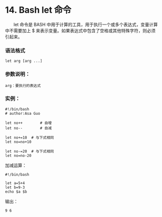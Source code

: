 # 14. Bash let 命令
　　let 命令是 BASH 中用于计算的工具，用于执行一个或多个表达式，变量计算中不需要加上 $ 来表示变量。如果表达式中包含了空格或其他特殊字符，则必须引起来。
### 语法格式
```
let arg [arg ...]
```
### 参数说明：
```
arg：要执行的表达式
```
### 实例：
```
#!/bin/bash
# author:Asa Guo

let no++		# 自增
let no--		# 自减

let no+=10	# 与下式相同
let no=no+10	

let no-=20	# 与下式相同
let no=no-20
```
加减运算：
```
#!/bin/bash

let a=5+4
let b=9-3 
echo $a $b
```
输出：
```
9 6
```